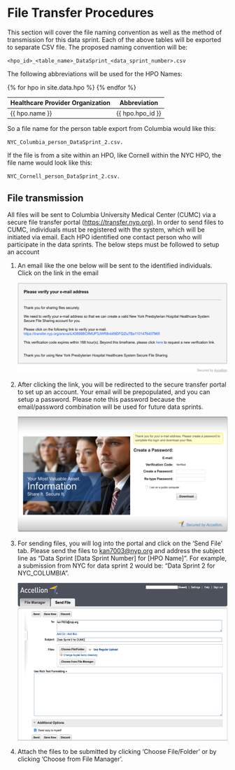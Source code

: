 # File Transfer Procedures

This section will cover the file naming convention as well as the method of transmission for this data sprint. Each of the above tables will be exported to separate CSV file. The proposed naming convention will be:

    <hpo_id>_<table_name>_DataSprint_<data_sprint_number>.csv

The following abbreviations will be used for the HPO Names:

<table>
<thead>
<tr>
  <th>Healthcare Provider Organization</th>
  <th>Abbreviation</th>
</tr>
</thead>
<tbody>
{% for hpo in site.data.hpo %}
<tr>
  <td>{{ hpo.name }}</td>
  <td>{{ hpo.hpo_id }}</td>
</tr>
{% endfor %}
</tbody>
</table>

So a file name for the person table export from Columbia would like this: 

    NYC_Columbia_person_DataSprint_2.csv.
    
If the file is from a site within an HPO, like Cornell within the NYC HPO, the file name would look like this: 
    
    NYC_Cornell_person_DataSprint_2.csv.

## File transmission

All files will be sent to Columbia University Medical Center (CUMC) via a secure file transfer portal (<https://transfer.nyp.org)>. In order to send files to CUMC, individuals must be registered with the system, which will be initiated via email. Each HPO identified one contact person who will participate in the data sprints. The below steps must be followed to setup an account

1. An email like the one below will be sent to the identified individuals. Click on the link in the email

    <img src="images/file_transfer_01.png" width="508" height="207" />

1. After clicking the link, you will be redirected to the secure transfer portal to set up an account. Your email will be prepopulated, and you can setup a password. Please note this password because the email/password combination will be used for future data sprints.

    <img src="images/file_transfer_02.png" width="482" height="264" />

1. For sending files, you will log into the portal and click on the ‘Send File’ tab. Please send the files to <kan7003@nyp.org> and address the subject line as “Data Sprint \[Data Sprint Number\] for \[HPO Name\]”. For example, a submission from NYC for data sprint 2 would be: “Data Sprint 2 for NYC_COLUMBIA”.

    <img src="images/file_transfer_03.png" width="522" height="360" />

1. Attach the files to be submitted by clicking ‘Choose File/Folder’ or by clicking ‘Choose from File Manager’.
